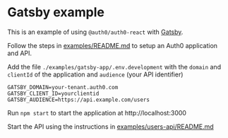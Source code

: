 # Gatsby example

This is an example of using `@auth0/auth0-react` with [Gatsby](https://www.gatsbyjs.org/).

Follow the steps in [examples/README.md](../README.md) to setup an Auth0 application and API.

Add the file `./examples/gatsby-app/.env.development` with the `domain` and `clientId` of the application and `audience` (your API identifier)

```dotenv
GATSBY_DOMAIN=your-tenant.auth0.com
GATSBY_CLIENT_ID=yourclientid
GATSBY_AUDIENCE=https://api.example.com/users
```

Run `npm start` to start the application at http://localhost:3000

Start the API using the instructions in [examples/users-api/README.md](../users-api/README.md)
